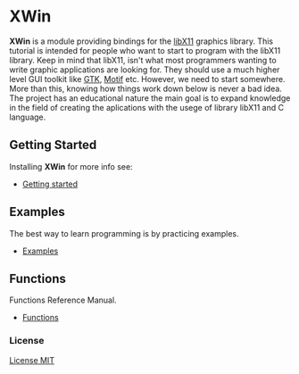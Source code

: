 # XWin

**XWin** is a module providing bindings for the [libX11](https://www.x.org/ ) graphics library. This tutorial is intended for people who want to start to program with the libX11 library. Keep in mind that libX11, isn't what most programmers wanting to write graphic applications are looking for. They should use a much higher level GUI toolkit like [GTK](https://www.gtk.org/), [Motif](https://motif.ics.com/) etc. However, we need to start somewhere. More than this, knowing how things work down below is never a bad idea. The project has an educational nature the main goal is to expand knowledge in the field of creating the aplications with the usege of library libX11 and C language.

## Getting Started

Installing **XWin** for more info see:

   * [Getting started](docs/getting_started.md)

## Examples

The best way to learn programming is by practicing examples.

   * [Examples](docs/examples.md)

## Functions

Functions Reference Manual.

   * [Functions](docs/functions.md)

### License

[License MIT](docs/LICENSE.md)